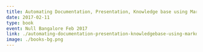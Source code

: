 ```yaml
---
title: Automating Documentation, Presentation, Knowledge base using Markdown (Zero to Hero)
date: 2017-02-11
type: book
event: Null Bangalore Feb 2017
link: ./automating-documentation-presentation-knowledgebase-using-markdown/
image: ./books-bg.png
---
```


